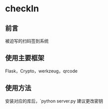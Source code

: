 # checkIn

## 前言
被迫写的扫码签到系统

## 使用主要框架
Flask，Crypto，werkzeug，qrcode

## 使用方法
安装对应的库后，`python server.py
建议更改密钥
